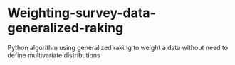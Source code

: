 # Weighting-survey-data-generalized-raking
Python algorithm using generalized raking to weight a data without need to define multivariate distributions
